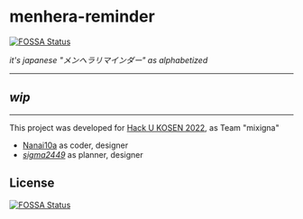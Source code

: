 # menhera-reminder
[![FOSSA Status](https://app.fossa.com/api/projects/git%2Bgithub.com%2Fmixigna%2Fmenhera-reminder.svg?type=shield)](https://app.fossa.com/projects/git%2Bgithub.com%2Fmixigna%2Fmenhera-reminder?ref=badge_shield)


*it's japanese "メンヘラリマインダー" as alphabetized*

---

## *wip*

---

This project was developed for [Hack U KOSEN 2022](https://hacku.yahoo.co.jp/kosen2022/), as Team "mixigna"

- [Nanai10a](https://github.com/Nanai10a) as coder, designer
- [*sigma2449*](https://github.com/sigma2449) as planner, designer


## License
[![FOSSA Status](https://app.fossa.com/api/projects/git%2Bgithub.com%2Fmixigna%2Fmenhera-reminder.svg?type=large)](https://app.fossa.com/projects/git%2Bgithub.com%2Fmixigna%2Fmenhera-reminder?ref=badge_large)
